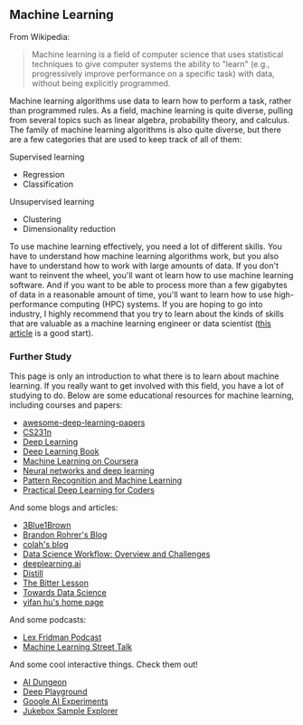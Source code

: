 ## Machine Learning

From Wikipedia:

> Machine learning is a field of computer science that uses statistical techniques to give computer systems the ability to "learn" (e.g., progressively improve performance on a specific task) with data, without being explicitly programmed.

Machine learning algorithms use data to learn how to perform a task, rather than programmed rules. As a field, machine learning is quite diverse, pulling from several topics such as linear algebra, probability theory, and calculus. The family of machine learning algorithms is also quite diverse, but there are a few categories that are used to keep track of all of them:

Supervised learning
- Regression
- Classification

Unsupervised learning
- Clustering
- Dimensionality reduction

To use machine learning effectively, you need a lot of different skills. You have to understand how machine learning algorithms work, but you also have to understand how to work with large amounts of data. If you don't want to reinvent the wheel, you'll want ot learn how to use machine learning software. And if you want to be able to process more than a few gigabytes of data in a reasonable amount of time, you'll want to learn how to use high-performance computing (HPC) systems. If you are hoping to go into industry, I highly recommend that you try to learn about the kinds of skills that are valuable as a machine learning engineer or data scientist ([this article](https://veekaybee.github.io/2019/02/13/data-science-is-different/) is a good start).

### Further Study

This page is only an introduction to what there is to learn about machine learning. If you really want to get involved with this field, you have a lot of studying to do. Below are some educational resources for machine learning, including courses and papers:

- [awesome-deep-learning-papers](https://github.com/terryum/awesome-deep-learning-papers/)
- [CS231n](http://cs231n.github.io/)
- [Deep Learning](http://deeplearning.net/)
- [Deep Learning Book](http://www.deeplearningbook.org/)
- [Machine Learning on Coursera](https://www.coursera.org/learn/machine-learning)
- [Neural networks and deep learning](http://neuralnetworksanddeeplearning.com/)
- [Pattern Recognition and Machine Learning](https://www.microsoft.com/en-us/research/uploads/prod/2006/01/Bishop-Pattern-Recognition-and-Machine-Learning-2006.pdf)
- [Practical Deep Learning for Coders](https://course.fast.ai/)

And some blogs and articles:

- [3Blue1Brown](https://www.youtube.com/channel/UCYO_jab_esuFRV4b17AJtAw)
- [Brandon Rohrer's Blog](https://brohrer.github.io/blog.html)
- [colah's blog](http://colah.github.io/)
- [Data Science Workflow: Overview and Challenges](https://cacm.acm.org/blogs/blog-cacm/169199-data-science-workflow-overview-and-challenges/fulltext)
- [deeplearning.ai](https://www.deeplearning.ai/)
- [Distill](https://distill.pub/)
- [The Bitter Lesson](http://incompleteideas.net/IncIdeas/BitterLesson.html)
- [Towards Data Science](https://towardsdatascience.com/)
- [yifan hu's home page](http://yifanhu.net/index.html)

And some podcasts:

- [Lex Fridman Podcast](https://lexfridman.com/podcast/)
- [Machine Learning Street Talk](https://www.youtube.com/c/MachineLearningStreetTalk)

And some cool interactive things. Check them out!

- [AI Dungeon](https://play.aidungeon.io/main/landing)
- [Deep Playground](http://playground.tensorflow.org/)
- [Google AI Experiments](https://experiments.withgoogle.com/ai)
- [Jukebox Sample Explorer](https://jukebox.openai.com/)
